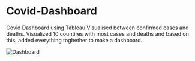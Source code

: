 # Covid-Dashboard
Covid Dashboard using Tableau
Visualised between confirmed cases and deaths. Visualized 10 countires with most cases and deaths and based on this, added everything toghether to make a dashboard.


![Dashboard](https://user-images.githubusercontent.com/66172577/99030526-42742a80-259b-11eb-85a4-f0fbd0c0cb62.PNG)
